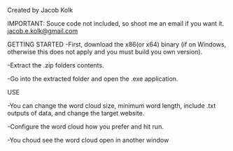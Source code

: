 Created by Jacob Kolk

IMPORTANT: Souce code not included, so shoot me an email if you want it. jacob.e.kolk@gmail.com

GETTING STARTED
-First, download the x86(or x64) binary (if on Windows, otherwise this does not apply and you must build you own version).

-Extract the .zip folders contents.

-Go into the extracted folder and open the .exe application.

USE

-You can change the word cloud size, minimum word length, include .txt outputs of data, and change the target website.

-Configure the word cloud how you prefer and hit run.

-You choud see the word cloud open in another window
 
